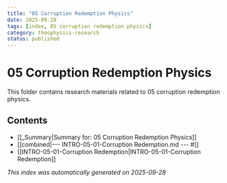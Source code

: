 ```yaml
---
title: "05 Corruption Redemption Physics"
date: 2025-09-28
tags: [index, 05 corruption redemption physics]
category: theophysics-research
status: published
---
```


# 05 Corruption Redemption Physics

This folder contains research materials related to 05 corruption redemption physics.

## Contents

- [[_Summary|Summary for: 05 Corruption Redemption Physics]]
- [[combined|--- INTRO-05-01-Corruption Redemption.md --- #]]
- [[INTRO-05-01-Corruption Redemption|INTRO-05-01-Corruption Redemption]]

*This index was automatically generated on 2025-09-28*
